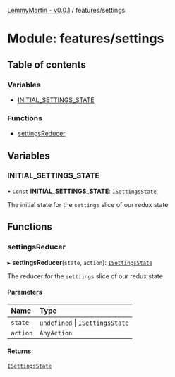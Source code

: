 [LemmyMartin - v0.0.1](../README.md) / features/settings

# Module: features/settings

## Table of contents

### Variables

- [INITIAL\_SETTINGS\_STATE](features_settings.md#initial_settings_state)

### Functions

- [settingsReducer](features_settings.md#settingsreducer)

## Variables

### INITIAL\_SETTINGS\_STATE

• `Const` **INITIAL\_SETTINGS\_STATE**: [`ISettingsState`](../interfaces/features_settings_types.ISettingsState.md)

The initial state for the `settings` slice of our redux state

## Functions

### settingsReducer

▸ **settingsReducer**(`state`, `action`): [`ISettingsState`](../interfaces/features_settings_types.ISettingsState.md)

The reducer for the `settiings` slice of our redux state

#### Parameters

| Name | Type |
| :------ | :------ |
| `state` | `undefined` \| [`ISettingsState`](../interfaces/features_settings_types.ISettingsState.md) |
| `action` | `AnyAction` |

#### Returns

[`ISettingsState`](../interfaces/features_settings_types.ISettingsState.md)

